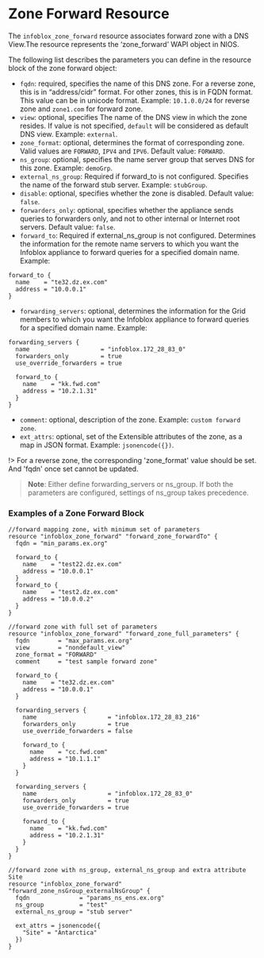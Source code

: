 # Zone Forward Resource

The `infoblox_zone_forward` resource associates forward zone with a DNS View.The resource represents the ‘zone_forward’ WAPI object in NIOS.

The following list describes the parameters you can define in the resource block of the zone forward object:

- `fqdn`: required, specifies the name of this DNS zone. For a reverse zone, this is in “address/cidr” format.
  For other zones, this is in FQDN format. This value can be in unicode format.
  Example: `10.1.0.0/24` for reverse zone and `zone1.com` for forward zone.
- `view`: optional, specifies The name of the DNS view in which the zone resides. If value is not specified, `default` will be considered as default DNS view. Example: `external`.
- `zone_format`: optional, determines the format of corresponding zone. Valid values are `FORWARD`, `IPV4` and `IPV6`. Default value: `FORWARD`.
- `ns_group`: optional, specifies the name server group that serves DNS for this zone. Example: `demoGrp`.
- `external_ns_group`: Required if forward_to is not configured. Specifies the name of the forward stub server. Example: `stubGroup`.
- `disable`: optional, specifies whether the zone is disabled. Default value: `false`.
- `forwarders_only`: optional, specifies whether the appliance sends queries to forwarders only, and not to other internal or Internet root servers. Default value: `false`.
- `forward_to`: Required if external_ns_group is not configured. Determines the information for the remote name servers to which you want the Infoblox appliance to forward queries for a specified domain name. Example:

```hcl
forward_to {
  name    = "te32.dz.ex.com"
  address = "10.0.0.1"
}
```

- `forwarding_servers`: optional, determines the information for the Grid members to which you want the Infoblox appliance to forward queries for a specified domain name. Example:

```hcl
forwarding_servers {
  name                    = "infoblox.172_28_83_0"
  forwarders_only         = true
  use_override_forwarders = true

  forward_to {
    name    = "kk.fwd.com"
    address = "10.2.1.31"
  }
}
```

- `comment`: optional, description of the zone. Example: `custom forward zone`.
- `ext_attrs`: optional, set of the Extensible attributes of the zone, as a map in JSON format. Example: `jsonencode({})`.

!> For a reverse zone, the corresponding 'zone_format' value should be set. And 'fqdn' once set cannot be updated.

> **Note**: Either define forwarding_servers or ns_group.
> If both the parameters are configured, settings of ns_group takes precedence.

### Examples of a Zone Forward Block

```hcl
//forward mapping zone, with minimum set of parameters
resource "infoblox_zone_forward" "forward_zone_forwardTo" {
  fqdn = "min_params.ex.org"

  forward_to {
    name    = "test22.dz.ex.com"
    address = "10.0.0.1"
  }
  forward_to {
    name    = "test2.dz.ex.com"
    address = "10.0.0.2"
  }
}

//forward zone with full set of parameters
resource "infoblox_zone_forward" "forward_zone_full_parameters" {
  fqdn        = "max_params.ex.org"
  view        = "nondefault_view"
  zone_format = "FORWARD"
  comment     = "test sample forward zone"

  forward_to {
    name    = "te32.dz.ex.com"
    address = "10.0.0.1"
  }

  forwarding_servers {
    name                    = "infoblox.172_28_83_216"
    forwarders_only         = true
    use_override_forwarders = false

    forward_to {
      name    = "cc.fwd.com"
      address = "10.1.1.1"
    }
  }

  forwarding_servers {
    name                    = "infoblox.172_28_83_0"
    forwarders_only         = true
    use_override_forwarders = true

    forward_to {
      name    = "kk.fwd.com"
      address = "10.2.1.31"
    }
  }
}

//forward zone with ns_group, external_ns_group and extra attribute Site
resource "infoblox_zone_forward" "forward_zone_nsGroup_externalNsGroup" {
  fqdn              = "params_ns_ens.ex.org"
  ns_group          = "test"
  external_ns_group = "stub server"

  ext_attrs = jsonencode({
    "Site" = "Antarctica"
  })
}
```
